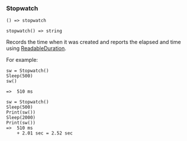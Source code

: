 ### Stopwatch

``` suneido
() => stopwatch

stopwatch() => string
```

Records the time when it was created and reports the elapsed and time using [ReadableDuration](<ReadableDuration.md>).

For example:

``` suneido
sw = Stopwatch()
Sleep(500)
sw()

=>  510 ms

sw = Stopwatch()
Sleep(500)
Print(sw())
Sleep(2000)
Print(sw())
=>  510 ms
    + 2.01 sec = 2.52 sec
```